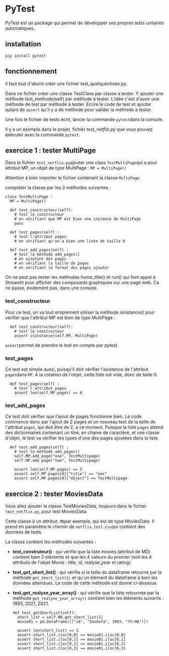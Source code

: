 # PyTest

PyTest est un package qui permet de développer ses propres tests unitaires automatiques.

## installation
`pip install pytest`

## fonctionnement
Il faut tout d'abord créer une fichier test_quelquechose.py.

Dans ce fichier créer une classe TestClass par classe à tester.
Y ajouter une méthode test_methode(self) par méthode à tester. L'idée c'est d'avoir une méthode de test par méthode à tester.
Ecrire le code de test et ajouter autant de `assert` qu'il y a de méthode pour valider la méthode à tester. 

Une fois le fichier de tests écrit, lancer la commande `pytest`dans la console.

Il y a un exemple dans le projet, fichier *test_netflix.py* que vous pouvez éxécuter avec la commande `pytest`.

## exercice 1 : tester MultiPage

Dans le fichier `test_netflix.py`ajouter une class `TestMultiPage`qui a pour attribut MP, un objet de type MultiPage : 
`
  MP = MultiPage()
`

Attention à bien importer le fichier contenant la classe `MultiPage`.

compléter la classe par les 3 méthodes suivantes :

    class TestMultiPage :
      MP = MultiPage()
    
      def test_constructeur(self):
        # test le constructeur
        # en vérifiant que MP est bien une instance de MultiPage
        pass
        
      def test_pages(self) :
        # test l'attribut pages
        # en vérifiant qu'on a bien une liste de taille 0
    
      def test_add_pages(self) :
        # test la méthode add_pages()
        # en ajoutant des pages 
        # en vérifiant la taille de pages
        # en vérifiant le format des pages ajouter

On ne peut pas tester les méthodes home_title() et run() qui font appel à Streamlit pour afficher des composants graphiques sur une page web. Ca ne passe, évidement pas, dans une console.

### test_constructeur
Pour ce test, on va tout simplement utiliser la méthode isinstance() pour vérifier que l'attribut MP est bien de type MultiPage :

      def test_constructeur(self):
        # test le constructeur
        assert isinstance(self.MP, MultiPage)

`assert`permet de prendre le test en compte par pytest.

### test_pages
Ce test est simple aussi, puisqu'il doit vérifier l'existence de l'attribut `pages`dans `MP`. A la création de l'objet, cette liste est vide, donc de taille 0.

      def test_pages(self) :
        # test l'attribut pages
        assert len(self.MP.pages) == 0

### test_add_pages
Ce test doit vérifier que l'ajout de pages fonctionne bien. Le code commence donc par l'ajout de 2 pages et un nouveau test de la taille de l'attribut `pages`, qui doit être de 2, à ce moment.
Puisque la liste `pages` attend des dictionnaires contenant un titre, en chaine de caractère, et une classe d'objet, le test va vérifier les types d'une des pages ajoutées dans la liste.

      def test_add_pages(self) :
        # test la méthode add_pages()
        self.MP.add_page("one", TestMultipage)
        self.MP.add_page("two", TestMultipage)
        
        assert len(self.MP.pages) == 2
        assert self.MP.pages[0]["title"] == "one"
        assert self.MP.pages[0]["object"] == TestMultipage 

## exercice 2 : tester MoviesData
Vous allez ajouter la classe TestMoviesData, toujours dans le fichier `test_netflix.py`, pour test MoviesData.

Cette classe à un attribut, `MD`par exemple, qui est de type MoviesData. Il prend en paramètre le chemin de `netflix_test.csv`qui contient des données de tests.

La classe contient les méthodes suivantes : 
- **test_construteur()** : qui vérifie que la liste movies (attribut de MD) contient bien 3 éléments et que les 4 valeurs du premier (soit les 4 attributs de l'objet Movie : title, id, realyse_year et rating).
- **test_get_short_list()** : qui vérifie si la taille du dataframe retourné par la méthode `get_short_list(1)` et qu'un élément du dataframe à bien les données attendues. Le code de cette méthode est donné ci-dessous.
- **test_get_realyse_year_array()** : qui vérifie que la liste retournée par la méthode `get_realyse_year_array()` contient bien les éléments suivants : 1993, 2021, 2021.
        
      def test_getShortList(self):
        short_list = self.MD.get_short_list(1)
        movie01 = pd.DataFrame([("s8", "Sankofa", 1993, "TV-MA")])
        
        assert len(short_list) == 1
        assert short_list.iloc[0,0] == movie01.iloc[0,0]
        assert short_list.iloc[0,1] == movie01.iloc[0,1]
        assert short_list.iloc[0,2] == movie01.iloc[0,2]
        assert short_list.iloc[0,3] == movie01.iloc[0,3]




